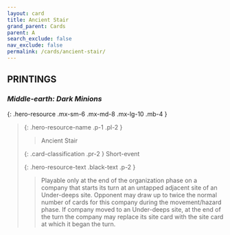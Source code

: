 ```yaml
---
layout: card
title: Ancient Stair
grand_parent: Cards
parent: A
search_exclude: false
nav_exclude: false
permalink: /cards/ancient-stair/
---
```


## PRINTINGS


### _Middle-earth: Dark Minions_

{: .hero-resource .mx-sm-6 .mx-md-8 .mx-lg-10 .mb-4 }
> {: .hero-resource-name .p-1 .pl-2 }
> > <div class="card-mp"></div>
> > <div class="card-name">Ancient Stair</div>
>
> {: .card-classification .pr-2 }
> Short-event
>
> {: .hero-resource-text .black-text .p-2 }
> > Playable only at the end of the organization phase on a company that starts its turn at an untapped adjacent site of an Under-deeps site. Opponent may draw up to twice the normal number of cards for this company during the movement/hazard phase. If company moved to an Under-deeps site, at the end of the turn the company may replace its site card with the site card at which it began the turn.  
> 
